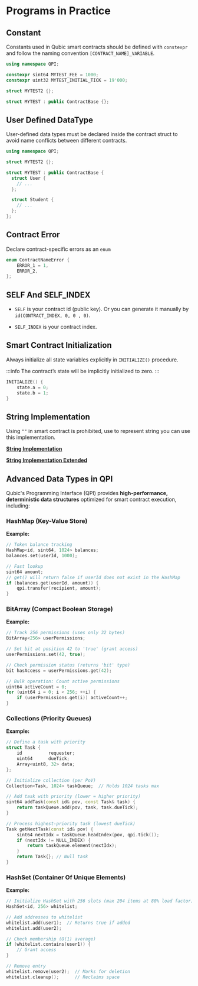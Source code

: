 # Programs in Practice

## Constant

Constants used in Qubic smart contracts should be defined with `constexpr` and follow the naming convention `[CONTRACT_NAME]_VARIABLE`.

```cpp
using namespace QPI;

constexpr sint64 MYTEST_FEE = 1000;
constexpr uint32 MYTEST_INITIAL_TICK = 19'000;

struct MYTEST2 {};

struct MYTEST : public ContractBase {};
```

## User Defined DataType

User-defined data types must be declared inside the contract struct to avoid name conflicts between different contracts.

```cpp
using namespace QPI;

struct MYTEST2 {};

struct MYTEST : public ContractBase {
  struct User {
    // ...
  };

  struct Student {
    // ...
  };
};

```

## Contract Error

Declare contract-specific errors as an `enum`

```cpp
enum ContractNameError {
	ERROR_1 = 1,
	ERROR_2,
};
```

## SELF And SELF_INDEX

- `SELF` is your contract id (public key). Or you can generate it manually by `id(CONTRACT_INDEX, 0, 0 , 0)`.

- `SELF_INDEX` is your contract index.

## Smart Contract Initialization

Always initialize all state variables explicitly in `INITIALIZE()` procedure.

:::info
The contract’s state will be implicitly initialized to zero.
:::

```cpp
INITIALIZE() {
    state.a = 0;
    state.b = 1;
}
```

## String Implementation

Using `""` in smart contract is prohibited, use to represent string you can use this implementation.

[**String Implementation**](https://github.com/hackerby888/qubic-sc-examples/blob/qubic-name-service/src/contracts/QNS.h#L42)

[**String Implementation Extended**](https://github.com/hackerby888/qubic-sc-examples/blob/qubic-name-service/test/contract_qns.cpp#L22)

## Advanced Data Types in QPI

Qubic's Programming Interface (QPI) provides **high-performance, deterministic data structures** optimized for smart contract execution, including:

### HashMap (Key-Value Store)

**Example:**

```cpp
// Token balance tracking
HashMap<id, sint64, 1024> balances;
balances.set(userId, 1000);

// Fast lookup
sint64 amount;
// get() will return false if userId does not exist in the HashMap
if (balances.get(userId, amount)) {
    qpi.transfer(recipient, amount);
}
```

### BitArray (Compact Boolean Storage)

**Example:**

```cpp
// Track 256 permissions (uses only 32 bytes)
BitArray<256> userPermissions;

// Set bit at position 42 to 'true' (grant access)
userPermissions.set(42, true);

// Check permission status (returns 'bit' type)
bit hasAccess = userPermissions.get(42);

// Bulk operation: Count active permissions
uint64 activeCount = 0;
for (uint64 i = 0; i < 256; ++i) {
    if (userPermissions.get(i)) activeCount++;
}
```

### Collections (Priority Queues)

**Example:**

```cpp
// Define a task with priority
struct Task {
    id          requester;
    uint64      dueTick;
    Array<uint8, 32> data;
};

// Initialize collection (per PoV)
Collection<Task, 1024> taskQueue;  // Holds 1024 tasks max

// Add task with priority (lower = higher priority)
sint64 addTask(const id& pov, const Task& task) {
    return taskQueue.add(pov, task, task.dueTick);
}

// Process highest-priority task (lowest dueTick)
Task getNextTask(const id& pov) {
    sint64 nextIdx = taskQueue.headIndex(pov, qpi.tick());
    if (nextIdx != NULL_INDEX) {
        return taskQueue.element(nextIdx);
    }
    return Task{}; // Null task
}
```

### HashSet (Container Of Unique Elements)

**Example:**

```cpp
// Initialize HashSet with 256 slots (max 204 items at 80% load factor)
HashSet<id, 256> whitelist;

// Add addresses to whitelist
whitelist.add(user1);  // Returns true if added
whitelist.add(user2);

// Check membership (O(1) average)
if (whitelist.contains(user1)) {
    // Grant access
}

// Remove entry
whitelist.remove(user2);  // Marks for deletion
whitelist.cleanup();      // Reclaims space
```
